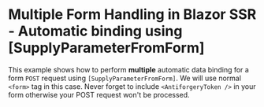 # Multiple Form Handling in Blazor SSR - Automatic binding using [SupplyParameterFromForm] 

This example shows how to perform **multiple** automatic data binding for a form `POST` request using `[SupplyParameterFromForm]`. We will use normal `<form>` tag in this case. Never forget to include `<AntiforgeryToken />` in your form otherwise your POST request won't be processed. 